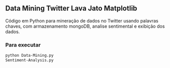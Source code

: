 ## Data Mining Twitter Lava Jato Matplotlib
Código em Python para mineração de dados no Twitter usando palavras chaves, com armazenamento mongoDB, analise sentimental e exibição dos dados.


### Para executar

```bash
python Data-Mining.py
Sentiment-Analysis.py
```
